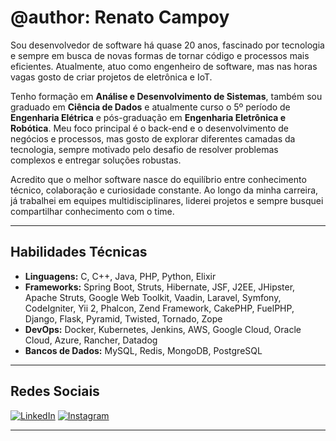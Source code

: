 # @author: Renato Campoy

Sou desenvolvedor de software há quase 20 anos, fascinado por tecnologia e sempre em busca de novas formas de tornar código e processos mais eficientes. Atualmente, atuo como engenheiro de software, mas nas horas vagas gosto de criar projetos de eletrônica e IoT.

Tenho formação em **Análise e Desenvolvimento de Sistemas**, também sou graduado em **Ciência de Dados** e atualmente curso o 5º período de **Engenharia Elétrica** e pós-graduação em **Engenharia Eletrônica e Robótica**. Meu foco principal é o back-end e o desenvolvimento de negócios e processos, mas gosto de explorar diferentes camadas da tecnologia, sempre motivado pelo desafio de resolver problemas complexos e entregar soluções robustas.

Acredito que o melhor software nasce do equilíbrio entre conhecimento técnico, colaboração e curiosidade constante. Ao longo da minha carreira, já trabalhei em equipes multidisciplinares, liderei projetos e sempre busquei compartilhar conhecimento com o time.

---

## **Habilidades Técnicas**

- **Linguagens:** C, C++, Java, PHP, Python, Elixir
- **Frameworks:** Spring Boot, Struts, Hibernate, JSF, J2EE, JHipster, Apache Struts, Google Web Toolkit, Vaadin, Laravel, Symfony, CodeIgniter, Yii 2, Phalcon, Zend Framework, CakePHP, FuelPHP, Django, Flask, Pyramid, Twisted, Tornado, Zope
- **DevOps:** Docker, Kubernetes, Jenkins, AWS, Google Cloud, Oracle Cloud, Azure, Rancher, Datadog
- **Bancos de Dados:** MySQL, Redis, MongoDB, PostgreSQL

---

## **Redes Sociais**

[![LinkedIn](https://img.shields.io/badge/LinkedIn-000?style=for-the-badge&logo=linkedin&logoColor=0E76A8)](https://www.linkedin.com/in/renato-campoy/) 
[![Instagram](https://img.shields.io/badge/Instagram-000?style=for-the-badge&logo=instagram)](https://www.instagram.com/campoytech/)

---
